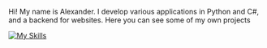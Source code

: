 Hi! My name is Alexander. I develop various applications in Python and C#, and a backend for websites. Here you can see some of my own projects

[![My Skills](https://skillicons.dev/icons?i=cs,cpp,dotnet,git,html,mysql,py,visualstudio&perline=4)](https://skillicons.dev)

